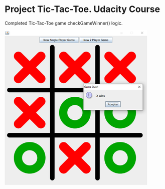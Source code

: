 # Project Tic-Tac-Toe. Udacity Course

Completed Tic-Tac-Toe game checkGameWinner() logic.

<img src="https://github.com/toninoes/ud282/blob/master/Project%201%20-%20TicTacToe/src/main/resources/image01.png" width="90%">
